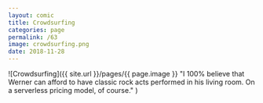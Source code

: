 ```yaml
---
layout: comic
title: Crowdsurfing
categories: page
permalink: /63
image: crowdsurfing.png
date: 2018-11-28
---
```


![Crowdsurfing]({{ site.url }}/pages/{{ page.image }} "I 100% believe that Werner can afford to have classic rock acts performed in his living room. On a serverless pricing model, of course." )